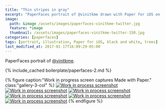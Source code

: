 ```yaml
---
title: "Thin stripes in gray"
excerpt: "PaperFaces portrait of @vinitkme drawn with Paper for iOS on an iPad."
image: 
  path: &image /assets/images/paperfaces-vinitkme-twitter.jpg 
  feature: *image
  thumbnail: /assets/images/paperfaces-vinitkme-twitter-150.jpg
categories: [paperfaces]
tags: [portrait, illustration, Paper for iOS, black and white, trees]
last_modified_at: 2017-01-17T16:09:29-05:00
---
```


PaperFaces portrait of [@vinitkme](https://twitter.com/vinitkme).

{% include_cached boilerplate/paperfaces-2.md %}

{% figure caption:"Work in progress screen captures Made with Paper." class:"gallery-3-col" %}
[![Work in process screenshot](/assets/images/paperfaces-vinitkme-process-1-600.jpg)](/assets/images/paperfaces-vinitkme-process-1-lg.jpg)
[![Work in process screenshot](/assets/images/paperfaces-vinitkme-process-2-600.jpg)](/assets/images/paperfaces-vinitkme-process-2-lg.jpg)
[![Work in process screenshot](/assets/images/paperfaces-vinitkme-process-3-600.jpg)](/assets/images/paperfaces-vinitkme-process-3-lg.jpg)
[![Work in process screenshot](/assets/images/paperfaces-vinitkme-process-4-600.jpg)](/assets/images/paperfaces-vinitkme-process-4-lg.jpg)
[![Work in process screenshot](/assets/images/paperfaces-vinitkme-process-5-600.jpg)](/assets/images/paperfaces-vinitkme-process-5-lg.jpg)
[![Work in process screenshot](/assets/images/paperfaces-vinitkme-process-6-600.jpg)](/assets/images/paperfaces-vinitkme-process-6-lg.jpg)
{% endfigure %}
